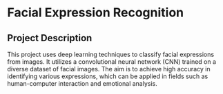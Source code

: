 # Facial Expression Recognition

## Project Description
This project uses deep learning techniques to classify facial expressions from images. It utilizes a convolutional neural network (CNN) trained on a diverse dataset of facial images. The aim is to achieve high accuracy in identifying various expressions, which can be applied in fields such as human-computer interaction and emotional analysis.
